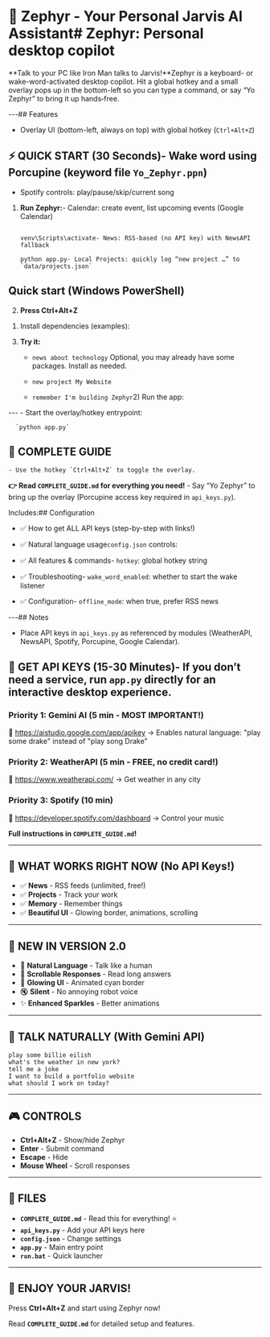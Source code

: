 # 🚀 Zephyr - Your Personal Jarvis AI Assistant# Zephyr: Personal desktop copilot



**Talk to your PC like Iron Man talks to Jarvis!**Zephyr is a keyboard- or wake-word-activated desktop copilot. Hit a global hotkey and a small overlay pops up in the bottom-left so you can type a command, or say “Yo Zephyr” to bring it up hands‑free.



---## Features

- Overlay UI (bottom-left, always on top) with global hotkey (`Ctrl+Alt+Z`)

## ⚡ QUICK START (30 Seconds)- Wake word using Porcupine (keyword file `Yo_Zephyr.ppn`)

- Spotify controls: play/pause/skip/current song

1. **Run Zephyr:**- Calendar: create event, list upcoming events (Google Calendar)

   ```powershell- Weather: current weather via WeatherAPI

   venv\Scripts\activate- News: RSS-based (no API key) with NewsAPI fallback

   python app.py- Local Projects: quickly log “new project …” to `data/projects.json`

   ```

## Quick start (Windows PowerShell)

2. **Press Ctrl+Alt+Z**

1) Install dependencies (examples):

3. **Try it:**

   - `news about technology`	Optional, you may already have some packages. Install as needed.

   - `new project My Website`

   - `remember I'm building Zephyr`2) Run the app:



---	- Start the overlay/hotkey entrypoint:

	  `python app.py`

## 📖 COMPLETE GUIDE

	- Use the hotkey `Ctrl+Alt+Z` to toggle the overlay.

**👉 Read `COMPLETE_GUIDE.md` for everything you need!**	- Say “Yo Zephyr” to bring up the overlay (Porcupine access key required in `api_keys.py`).



Includes:## Configuration

- ✅ How to get ALL API keys (step-by-step with links!)

- ✅ Natural language usage`config.json` controls:

- ✅ All features & commands- `hotkey`: global hotkey string

- ✅ Troubleshooting- `wake_word_enabled`: whether to start the wake listener

- ✅ Configuration- `offline_mode`: when true, prefer RSS news



---## Notes

- Place API keys in `api_keys.py` as referenced by modules (WeatherAPI, NewsAPI, Spotify, Porcupine, Google Calendar).

## 🔑 GET API KEYS (15-30 Minutes)- If you don’t need a service, run `app.py` directly for an interactive desktop experience.


### Priority 1: **Gemini AI** (5 min - MOST IMPORTANT!)
🔗 https://aistudio.google.com/app/apikey
→ Enables natural language: "play some drake" instead of "play song Drake"

### Priority 2: **WeatherAPI** (5 min - FREE, no credit card!)
🔗 https://www.weatherapi.com/
→ Get weather in any city

### Priority 3: **Spotify** (10 min)
🔗 https://developer.spotify.com/dashboard
→ Control your music

**Full instructions in `COMPLETE_GUIDE.md`!**

---

## 🎯 WHAT WORKS RIGHT NOW (No API Keys!)

- ✅ **News** - RSS feeds (unlimited, free!)
- ✅ **Projects** - Track your work
- ✅ **Memory** - Remember things
- ✅ **Beautiful UI** - Glowing border, animations, scrolling

---

## 🎨 NEW IN VERSION 2.0

- 🧠 **Natural Language** - Talk like a human
- 📜 **Scrollable Responses** - Read long answers
- 🎨 **Glowing UI** - Animated cyan border
- 🔇 **Silent** - No annoying robot voice
- ✨ **Enhanced Sparkles** - Better animations

---

## 💬 TALK NATURALLY (With Gemini API)

```
play some billie eilish
what's the weather in new york?
tell me a joke
I want to build a portfolio website
what should I work on today?
```

---

## 🎮 CONTROLS

- **Ctrl+Alt+Z** - Show/hide Zephyr
- **Enter** - Submit command
- **Escape** - Hide
- **Mouse Wheel** - Scroll responses

---

## 📂 FILES

- **`COMPLETE_GUIDE.md`** - Read this for everything! ⭐
- **`api_keys.py`** - Add your API keys here
- **`config.json`** - Change settings
- **`app.py`** - Main entry point
- **`run.bat`** - Quick launcher

---

## 🚀 ENJOY YOUR JARVIS!

Press **Ctrl+Alt+Z** and start using Zephyr now!

Read **`COMPLETE_GUIDE.md`** for detailed setup and features.
